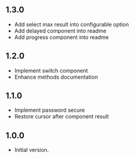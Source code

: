 ## 1.3.0

- Add select max result into configurable option
- Add delayed component into readme
- Add progress component into readme

## 1.2.0

- Implement switch component
- Enhance methods documentation

## 1.1.0

- Implement password secure
- Restore cursor after component result

## 1.0.0

- Initial version.
